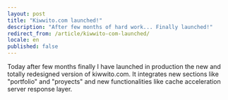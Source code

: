 ```yaml
---
layout: post
title: "Kiwwito.com launched!"
description: "After few months of hard work... Finally launched!"
redirect_from: /article/kiwwito-com-launched/
locale: en
published: false
---
```


Today after few months finally I have launched in production the new and totally redesigned version of kiwwito.com. It integrates new sections like "portfolio" and "proyects" and new functionalities like cache acceleration server response layer.